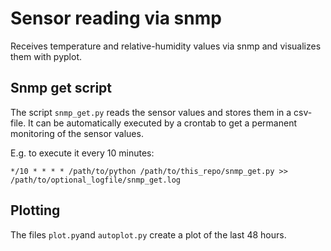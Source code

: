 # Sensor reading via snmp

Receives temperature and relative-humidity values via snmp and visualizes them with pyplot.

## Snmp get script

The script `snmp_get.py` reads the sensor values and stores them in a csv-file.
It can be automatically executed by a crontab to get a permanent monitoring of 
the sensor values.

E.g. to execute it every 10 minutes:
```
*/10 * * * * /path/to/python /path/to/this_repo/snmp_get.py >> /path/to/optional_logfile/snmp_get.log
```

## Plotting

The files `plot.py`and `autoplot.py` create a plot of the last 48 hours.